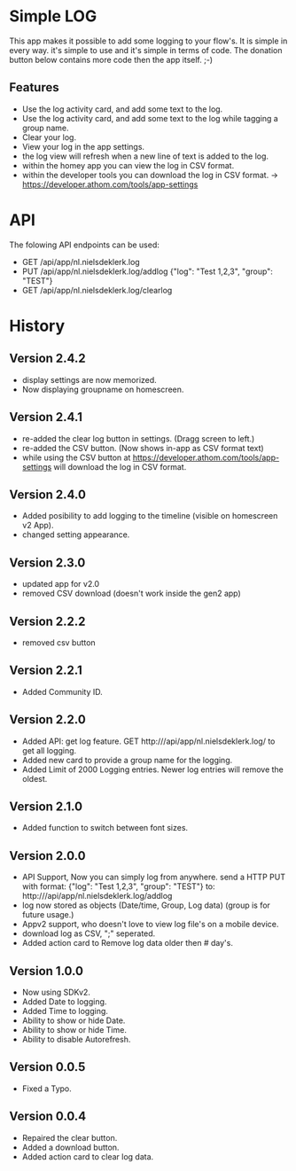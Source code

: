 # Simple LOG

This app makes it possible to add some logging to your flow's.
It is simple in every way. it's simple to use and it's simple in terms of code.
The donation button below contains more code then the app itself. ;-)

## Features

- Use the log activity card, and add some text to the log.
- Use the log activity card, and add some text to the log while tagging a group name.
- Clear your log.
- View your log in the app settings.
- the log view will refresh when a new line of text is added to the log.
- within the homey app you can view the log in CSV format.
- within the developer tools you can download the log in CSV format. -> https://developer.athom.com/tools/app-settings

# API

The folowing API endpoints can be used:

- GET /api/app/nl.nielsdeklerk.log
- PUT /api/app/nl.nielsdeklerk.log/addlog {"log": "Test 1,2,3", "group": "TEST"}
- GET /api/app/nl.nielsdeklerk.log/clearlog

# History

## Version 2.4.2

- display settings are now memorized.
- Now displaying groupname on homescreen.

## Version 2.4.1

- re-added the clear log button in settings. (Dragg screen to left.)
- re-added the CSV button. (Now shows in-app as CSV format text)
- while using the CSV button at https://developer.athom.com/tools/app-settings will download the log in CSV format.

## Version 2.4.0

- Added posibility to add logging to the timeline (visible on homescreen v2 App).
- changed setting appearance.

## Version 2.3.0

- updated app for v2.0
- removed CSV download (doesn't work inside the gen2 app)

## Version 2.2.2

- removed csv button

## Version 2.2.1

- Added Community ID.

## Version 2.2.0

- Added API: get log feature. GET http://<HOST>/api/app/nl.nielsdeklerk.log/ to get all logging.
- Added new card to provide a group name for the logging.
- Added Limit of 2000 Logging entries. Newer log entries will remove the oldest.

## Version 2.1.0

- Added function to switch between font sizes.

## Version 2.0.0

- API Support, Now you can simply log from anywhere.
  send a HTTP PUT
  with format: {"log": "Test 1,2,3", "group": "TEST"}
  to: http://<HOST>/api/app/nl.nielsdeklerk.log/addlog
- log now stored as objects (Date/time, Group, Log data) (group is for future usage.)
- Appv2 support, who doesn't love to view log file's on a mobile device.
- download log as CSV, ";" seperated.
- Added action card to Remove log data older then # day's.

## Version 1.0.0

- Now using SDKv2.
- Added Date to logging.
- Added Time to logging.
- Ability to show or hide Date.
- Ability to show or hide Time.
- Ability to disable Autorefresh.

## Version 0.0.5

- Fixed a Typo.

## Version 0.0.4

- Repaired the clear button.
- Added a download button.
- Added action card to clear log data.
